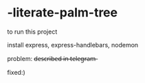 # -literate-palm-tree

to run this project

install express, express-handlebars, nodemon

problem:
d̶e̶s̶c̶r̶i̶b̶e̶d̶ ̶i̶n̶ ̶t̶e̶l̶e̶g̶r̶a̶m̶

fixed:)
